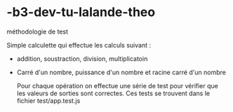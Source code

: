 # -b3-dev-tu-lalande-theo

méthodologie de test

Simple calculette qui effectue les calculs suivant :

- addition, soustraction, division, multiplicatoin
- Carré d'un nombre, puissance d'un nombre et racine carré d'un nombre

  Pour chaque opération on effectue une série de test pour vérifier que
  les valeurs de sorties sont correctes. Ces tests se trouvent dans le fichier test/app.test.js
